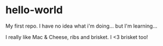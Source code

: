 # hello-world
My first repo. I have no idea what i'm doing... but I'm learning...

I really like Mac & Cheese, ribs and brisket.
I <3 brisket too!
